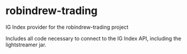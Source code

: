 # robindrew-trading
IG Index provider for the robindrew-trading project

Includes all code necessary to connect to the IG Index API, including the lightstreamer jar.

